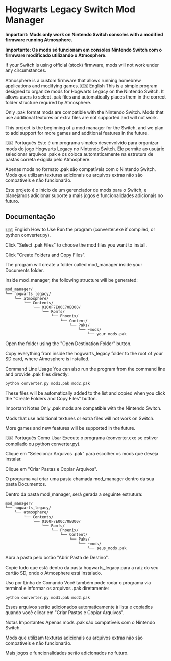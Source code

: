 
# Hogwarts Legacy Switch Mod Manager
**Important: Mods only work on Nintendo Switch consoles with a modified firmware running Atmosphere.**

**Importante: Os mods só funcionam em consoles Nintendo Switch com o firmware modificado utilizando o Atmosphere.**


If your Switch is using official (stock) firmware, mods will not work under any circumstances.

Atmosphere is a custom firmware that allows running homebrew applications and modifying games.
🇺🇸 English
This is a simple program designed to organize mods for Hogwarts Legacy on the Nintendo Switch. It allows users to select .pak files and automatically places them in the correct folder structure required by Atmosphere.

Only .pak format mods are compatible with the Nintendo Switch.
Mods that use additional textures or extra files are not supported and will not work.

This project is the beginning of a mod manager for the Switch, and we plan to add support for more games and additional features in the future.

🇧🇷 Português
Este é um programa simples desenvolvido para organizar mods do jogo Hogwarts Legacy no Nintendo Switch. Ele permite ao usuário selecionar arquivos .pak e os coloca automaticamente na estrutura de pastas correta exigida pelo Atmosphere.

Apenas mods no formato .pak são compatíveis com o Nintendo Switch.
Mods que utilizam texturas adicionais ou arquivos extras não são compatíveis e não funcionarão.

Este projeto é o início de um gerenciador de mods para o Switch, e planejamos adicionar suporte a mais jogos e funcionalidades adicionais no futuro.


## Documentação
🇺🇸 English
How to Use
Run the program (converter.exe if compiled, or python converter.py).

Click "Select .pak Files" to choose the mod files you want to install.

Click "Create Folders and Copy Files".

The program will create a folder called mod_manager inside your Documents folder.

Inside mod_manager, the following structure will be generated:

```
mod_manager/
└── hogwarts_legacy/
    └── atmosphere/
        └── Contents/
            └── 0100F7E00C70E000/
                └── Romfs/
                    └── Phoenix/
                        └── Content/
                            └── Paks/
                                └── ~mods/
                                    └── your_mods.pak
```
Open the folder using the "Open Destination Folder" button.

Copy everything from inside the hogwarts_legacy folder to the root of your SD card, where Atmosphere is installed.

Command Line Usage
You can also run the program from the command line and provide .pak files directly:

```
python converter.py mod1.pak mod2.pak
```
These files will be automatically added to the list and copied when you click the "Create Folders and Copy Files" button.

Important Notes
Only .pak mods are compatible with the Nintendo Switch.

Mods that use additional textures or extra files will not work on Switch.

More games and new features will be supported in the future.

🇧🇷 Português
Como Usar
Execute o programa (converter.exe se estiver compilado ou python converter.py).

Clique em "Selecionar Arquivos .pak" para escolher os mods que deseja instalar.

Clique em "Criar Pastas e Copiar Arquivos".

O programa vai criar uma pasta chamada mod_manager dentro da sua pasta Documentos.

Dentro da pasta mod_manager, será gerada a seguinte estrutura:

```
mod_manager/
└── hogwarts_legacy/
    └── atmosphere/
        └── Contents/
            └── 0100F7E00C70E000/
                └── Romfs/
                    └── Phoenix/
                        └── Content/
                            └── Paks/
                                └── ~mods/
                                    └── seus_mods.pak
```
Abra a pasta pelo botão "Abrir Pasta de Destino".

Copie tudo que está dentro da pasta hogwarts_legacy para a raiz do seu cartão SD, onde o Atmosphere está instalado.

Uso por Linha de Comando
Você também pode rodar o programa via terminal e informar os arquivos .pak diretamente:
```
python converter.py mod1.pak mod2.pak
```
Esses arquivos serão adicionados automaticamente à lista e copiados quando você clicar em "Criar Pastas e Copiar Arquivos".

Notas Importantes
Apenas mods .pak são compatíveis com o Nintendo Switch.

Mods que utilizam texturas adicionais ou arquivos extras não são compatíveis e não funcionarão.

Mais jogos e funcionalidades serão adicionados no futuro.

